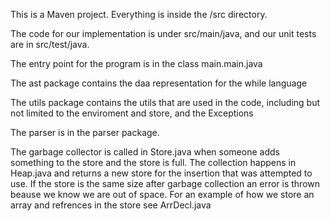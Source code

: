 This is a Maven project. Everything is inside the /src directory.

The code for our implementation is under src/main/java, and our unit tests are in src/test/java.

The entry point for the program is in the class main.main.java

The ast package contains the daa representation for the while language

The utils package contains the utils that are used in the code, including but not limited to the enviroment and store, and the Exceptions

The parser is in the parser package.

The garbage collector is called in Store.java when someone adds something to the store and the store is full. The collection happens in Heap.java and returns a new store for the insertion that was attempted to use. If the store is the same size after garbage collection an error is thrown beause we know we are out of space.
For an example of how we store an array and refrences in the store see ArrDecl.java


